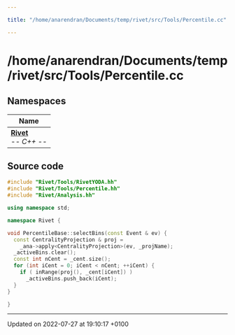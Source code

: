 ```yaml
---

title: "/home/anarendran/Documents/temp/rivet/src/Tools/Percentile.cc"

---
```


# /home/anarendran/Documents/temp/rivet/src/Tools/Percentile.cc



## Namespaces

| Name           |
| -------------- |
| **[Rivet](http://example.org/namespaces/namespacerivet/)** <br>-*- C++ -*-  |




## Source code

```cpp
#include "Rivet/Tools/RivetYODA.hh"
#include "Rivet/Tools/Percentile.hh"
#include "Rivet/Analysis.hh"

using namespace std;

namespace Rivet {

void PercentileBase::selectBins(const Event & ev) {
  const CentralityProjection & proj =
    _ana->apply<CentralityProjection>(ev, _projName);
  _activeBins.clear();
  const int nCent = _cent.size();
  for (int iCent = 0; iCent < nCent; ++iCent) {
    if ( inRange(proj(), _cent[iCent]) )
      _activeBins.push_back(iCent);
  }
}

}
```


-------------------------------

Updated on 2022-07-27 at 19:10:17 +0100
